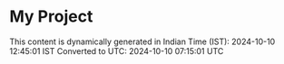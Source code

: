 # My Project

This content is dynamically generated in Indian Time (IST): 2024-10-10 12:45:01 IST
Converted to UTC: 2024-10-10 07:15:01 UTC
